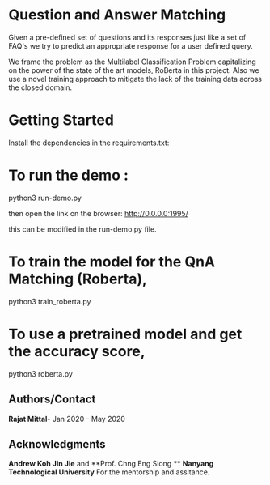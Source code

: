 # Question and Answer Matching

Given a pre-defined set of questions and its responses just like a set of FAQ's we try to predict
an appropriate response for a user defined query.

We frame the problem as the Multilabel Classification Problem capitalizing on the power of the
state of the art models, RoBerta in this project. Also we use a novel training approach to mitigate
the lack of the training data across the closed domain.

# Getting Started

Install the dependencies in the requirements.txt:

# To run the demo :

python3 run-demo.py

then open the link on the browser: http://0.0.0.0:1995/

this can be modified in the run-demo.py file.

# To train the model for the QnA Matching (Roberta),

python3 train_roberta.py

# To use a pretrained model and get the accuracy score,

python3 roberta.py


## Authors/Contact

**Rajat Mittal**- Jan 2020 - May 2020


## Acknowledgments

**Andrew Koh Jin Jie** and **Prof. Chng Eng Siong  **  **Nanyang Technological University**
For the mentorship and assitance.


